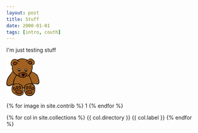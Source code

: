 ```yaml
---
layout: post
title: Stuff
date: 2000-01-01
tags: [intro, couth]
---
```


I'm just testing stuff

![it's a bear](/images/bear.png "Roar?!?")

{% for image in site.contrib %}
  1
{% endfor %}

{% for col in site.collections %}
  {{ col.directory }}
  {{ col.label }}
{% endfor %}

